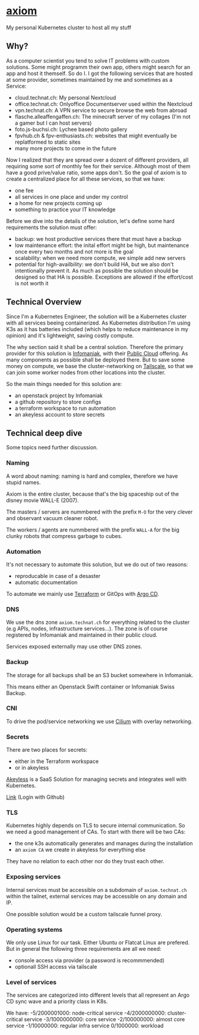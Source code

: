 # [axiom](https://pixar.fandom.com/wiki/Axiom)

My personal Kubernetes cluster to host all my stuff

## Why?

As a computer scientist you tend to solve IT problems with custom solutions. Some might programm their own app, others might search for an app and host it themself. So do I. I got the following services that are hosted at some provider, sometimes maintained by me and sometimes as a Service:

- cloud.technat.ch: My personal Nextcloud
- office.technat.ch: Onlyoffice Documentserver used within the Nextcloud
- vpn.technat.ch: A VPN service to secure browse the web from abroad
- flasche.alleaffengaffen.ch: The minecraft server of my collages (I'm not a gamer but I can host servers)
- foto.js-buchsi.ch: Lychee based photo gallery
- fpvhub.ch & fpv-enthusiasts.ch: websites that might eventually be replatformed to static sites 
- many more projects to come in the future

Now I realized that they are spread over a dozent of different providers, all requiring some sort of monthly fee for their service. Although most of them have a good prive/value ratio, some apps don't. So the goal of axiom is to create a centralized place for all these services, so that we have:
- one fee
- all services in one place and under my control
- a home for new projects coming up
- something to practice your IT knowledge

Before we dive into the details of the solution, let's define some hard requirements the solution must offer:

- backup: we host productive services there that must have a backup
- low maintenance effort: the inital effort might be high, but maintenance once every two months and not more is the goal
- scalability: when we need more compute, we simple add new servers
- potential for high-availbility: we don't build HA, but we also don't intentionally prevent it. As much as possible the solution should be designed so that HA is possible. Exceptions are allowed if the effort/cost is not worth it

## Technical Overview

Since I'm a Kubernetes Engineer, the solution will be a Kubernetes cluster with all services beeing containerized. As Kubernetes distribution I'm using K3s as it has batteries included (which helps to reduce maintenance in my opinion) and it's lightweight, saving costly compute.

The why section said it shall be a central solution. Therefore the primary provider for this solution is [Infomaniak](https://infomaniak.com), with their [Public Cloud](https://www.infomaniak.com/en/hosting/public-cloud) offering. As many components as possible shall be deployed there. But to save some money on compute, we base the cluster-networking on [Tailscale](https://tailscale.com), so that we can join some worker nodes from other locations into the cluster.

So the main things needed for this solution are:
- an openstack project by Infomaniak
- a github repository to store configs
- a terraform workspace to run automation
- an akeyless account to store secrets

## Technical deep dive

Some topics need further discussion.

### Naming

A word about naming: naming is hard and complex, therefore we have stupid names.

Axiom is the entire cluster, because that's the big spaceship out of the disney movie WALL-E (2007).

The masters / servers are nummbered with the prefix `M-O` for the very clever and observant vacuum cleaner robot.

The workers / agents are nummbered with the prefix `WALL-A` for the big clunky robots that compress garbage to cubes.

### Automation

It's not necessary to automate this solution, but we do out of two reasons:
- reproducable in case of a desaster
- automatic documentation 

To automate we mainly use [Terraform](https://www.terraform.io/) or GitOps with [Argo CD](https://argo-cd.readthedocs.io/en/stable/).

### DNS

We use the dns zone `axiom.technat.ch` for everything related to the cluster (e.g APIs, nodes, infrastructure services...). The zone is of course registered by Infomaniak and maintained in their public cloud.

Services exposed externally may use other DNS zones.

### Backup

The storage for all backups shall be an S3 bucket somewhere in Infomaniak.

This means either an Openstack Swift container or Infomaniak Swiss Backup.

### CNI

To drive the pod/service networking we use [Cilium](https://cilium.io) with overlay networking.

### Secrets

There are two places for secrets:
- either in the Terraform workspace 
- or in akeyless

[Akeyless](https://akeyless.io) is a SaaS Solution for managing secrets and integrates well with Kubernetes.

[Link](https://console.akeyless.io) (Login with Github)

### TLS

Kubernetes highly depends on TLS to secure internal communication. So we need a good management of CAs. To start with there will be two CAs:

- the one k3s automatically generates and manages during the installation
- an `axiom CA` we create in akeyless for everything else

They have no relation to each other nor do they trust each other.

### Exposing services

Internal services must be accessible on a subdomain of `axiom.technat.ch` within the tailnet, external services may be accessible on any domain and IP.

One possible solution would be a custom tailscale funnel proxy.

### Operating systems

We only use Linux for our task. Either Ubuntu or Flatcat Linux are prefered. But in general the following three requirements are all we need:
- console access via provider (a password is recommmended)
- optionall SSH access via tailscale

### Level of services

The services are categorized into different levels that all represent an Argo CD sync wave and a priority class in K8s.

We have:
-5/2000001000: node-critical service
-4/2000000000: cluster-critical service
-3/1000000000: core service
-2/100000000: almost core service 
-1/10000000: regular infra service 
0/1000000: workload